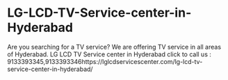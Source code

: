 # LG-LCD-TV-Service-center-in-Hyderabad
Are you searching for a TV service? We are offering TV service in all areas of Hyderabad. LG LCD TV Service center in Hyderabad click to call us : 9133393345,9133393346https://lglcdservicescenter.com/lg-lcd-tv-service-center-in-hyderabad/
